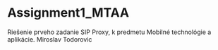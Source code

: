 # Assignment1_MTAA
Riešenie prveho zadanie SIP Proxy, k predmetu Mobilné technológie a aplikácie.
Miroslav Todorovic
